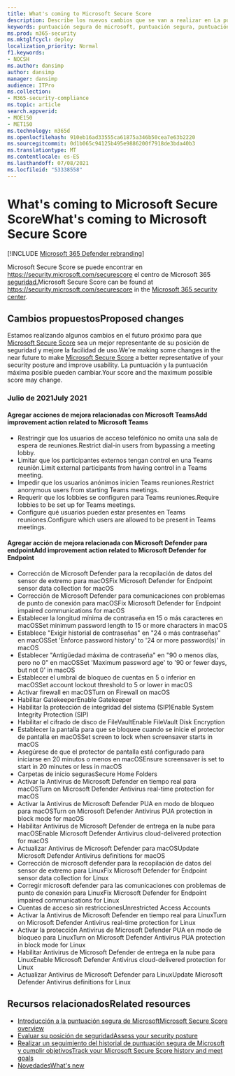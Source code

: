 ```yaml
---
title: What's coming to Microsoft Secure Score
description: Describe los nuevos cambios que se van a realizar en La puntuación segura de Microsoft en el centro Microsoft 365 seguridad.
keywords: puntuación segura de microsoft, puntuación segura, puntuación segura de office 365, puntuación de seguridad de Microsoft, centro de seguridad de Microsoft 365, acciones de mejora
ms.prod: m365-security
ms.mktglfcycl: deploy
localization_priority: Normal
f1.keywords:
- NOCSH
ms.author: dansimp
author: dansimp
manager: dansimp
audience: ITPro
ms.collection:
- M365-security-compliance
ms.topic: article
search.appverid:
- MOE150
- MET150
ms.technology: m365d
ms.openlocfilehash: 910eb16ad33555ca61875a346b50cea7e63b2220
ms.sourcegitcommit: 0d1b065c94125b495e9886200f7918de3bda40b3
ms.translationtype: MT
ms.contentlocale: es-ES
ms.lasthandoff: 07/08/2021
ms.locfileid: "53338558"
---
```

# <a name="whats-coming-to-microsoft-secure-score"></a><span data-ttu-id="b2a7c-104">What's coming to Microsoft Secure Score</span><span class="sxs-lookup"><span data-stu-id="b2a7c-104">What's coming to Microsoft Secure Score</span></span>

[!INCLUDE [Microsoft 365 Defender rebranding](../includes/microsoft-defender.md)]

<span data-ttu-id="b2a7c-105">Microsoft Secure Score se puede encontrar en https://security.microsoft.com/securescore el centro de Microsoft 365 [seguridad.](overview-security-center.md)</span><span class="sxs-lookup"><span data-stu-id="b2a7c-105">Microsoft Secure Score can be found at https://security.microsoft.com/securescore in the [Microsoft 365 security center](overview-security-center.md).</span></span>

## <a name="proposed-changes"></a><span data-ttu-id="b2a7c-106">Cambios propuestos</span><span class="sxs-lookup"><span data-stu-id="b2a7c-106">Proposed changes</span></span>

<span data-ttu-id="b2a7c-107">Estamos realizando algunos cambios en el futuro próximo para que [Microsoft Secure Score](microsoft-secure-score.md) sea un mejor representante de su posición de seguridad y mejore la facilidad de uso.</span><span class="sxs-lookup"><span data-stu-id="b2a7c-107">We're making some changes in the near future to make [Microsoft Secure Score](microsoft-secure-score.md) a better representative of your security posture and improve usability.</span></span> <span data-ttu-id="b2a7c-108">La puntuación y la puntuación máxima posible pueden cambiar.</span><span class="sxs-lookup"><span data-stu-id="b2a7c-108">Your score and the maximum possible score may change.</span></span>

### <a name="july-2021"></a><span data-ttu-id="b2a7c-109">Julio de 2021</span><span class="sxs-lookup"><span data-stu-id="b2a7c-109">July 2021</span></span>

#### <a name="add-improvement-action-related-to-microsoft-teams"></a><span data-ttu-id="b2a7c-110">Agregar acciones de mejora relacionadas con Microsoft Teams</span><span class="sxs-lookup"><span data-stu-id="b2a7c-110">Add improvement action related to Microsoft Teams</span></span>

- <span data-ttu-id="b2a7c-111">Restringir que los usuarios de acceso telefónico no omita una sala de espera de reuniones.</span><span class="sxs-lookup"><span data-stu-id="b2a7c-111">Restrict dial-in users from bypassing a meeting lobby.</span></span>
- <span data-ttu-id="b2a7c-112">Limitar que los participantes externos tengan control en una Teams reunión.</span><span class="sxs-lookup"><span data-stu-id="b2a7c-112">Limit external participants from having control in a Teams meeting.</span></span>
- <span data-ttu-id="b2a7c-113">Impedir que los usuarios anónimos inicien Teams reuniones.</span><span class="sxs-lookup"><span data-stu-id="b2a7c-113">Restrict anonymous users from starting Teams meetings.</span></span>
- <span data-ttu-id="b2a7c-114">Requerir que los lobbies se configuren para Teams reuniones.</span><span class="sxs-lookup"><span data-stu-id="b2a7c-114">Require lobbies to be set up for Teams meetings.</span></span>
- <span data-ttu-id="b2a7c-115">Configure qué usuarios pueden estar presentes en Teams reuniones.</span><span class="sxs-lookup"><span data-stu-id="b2a7c-115">Configure which users are allowed to be present in Teams meetings.</span></span>

#### <a name="add-improvement-action-related-to-microsoft-defender-for-endpoint"></a><span data-ttu-id="b2a7c-116">Agregar acción de mejora relacionada con Microsoft Defender para endpoint</span><span class="sxs-lookup"><span data-stu-id="b2a7c-116">Add improvement action related to Microsoft Defender for Endpoint</span></span>
- <span data-ttu-id="b2a7c-117">Corrección de Microsoft Defender para la recopilación de datos del sensor de extremo para macOS</span><span class="sxs-lookup"><span data-stu-id="b2a7c-117">Fix Microsoft Defender for Endpoint sensor data collection for macOS</span></span>
- <span data-ttu-id="b2a7c-118">Corrección de Microsoft Defender para comunicaciones con problemas de punto de conexión para macOS</span><span class="sxs-lookup"><span data-stu-id="b2a7c-118">Fix Microsoft Defender for Endpoint impaired communications for macOS</span></span>
- <span data-ttu-id="b2a7c-119">Establecer la longitud mínima de contraseña en 15 o más caracteres en macOS</span><span class="sxs-lookup"><span data-stu-id="b2a7c-119">Set minimum password length to 15 or more characters in macOS</span></span>
- <span data-ttu-id="b2a7c-120">Establece "Exigir historial de contraseñas" en "24 o más contraseñas" en macOS</span><span class="sxs-lookup"><span data-stu-id="b2a7c-120">Set 'Enforce password history' to '24 or more password(s)' in macOS</span></span>
- <span data-ttu-id="b2a7c-121">Establecer "Antigüedad máxima de contraseña" en "90 o menos días, pero no 0" en macOS</span><span class="sxs-lookup"><span data-stu-id="b2a7c-121">Set 'Maximum password age' to '90 or fewer days, but not 0' in macOS</span></span>
- <span data-ttu-id="b2a7c-122">Establecer el umbral de bloqueo de cuentas en 5 o inferior en macOS</span><span class="sxs-lookup"><span data-stu-id="b2a7c-122">Set account lockout threshold to 5 or lower in macOS</span></span>
- <span data-ttu-id="b2a7c-123">Activar firewall en macOS</span><span class="sxs-lookup"><span data-stu-id="b2a7c-123">Turn on Firewall on macOS</span></span>
- <span data-ttu-id="b2a7c-124">Habilitar Gatekeeper</span><span class="sxs-lookup"><span data-stu-id="b2a7c-124">Enable Gatekeeper</span></span>
- <span data-ttu-id="b2a7c-125">Habilitar la protección de integridad del sistema (SIP)</span><span class="sxs-lookup"><span data-stu-id="b2a7c-125">Enable System Integrity Protection (SIP)</span></span>
- <span data-ttu-id="b2a7c-126">Habilitar el cifrado de disco de FileVault</span><span class="sxs-lookup"><span data-stu-id="b2a7c-126">Enable FileVault Disk Encryption</span></span>
- <span data-ttu-id="b2a7c-127">Establecer la pantalla para que se bloquee cuando se inicie el protector de pantalla en macOS</span><span class="sxs-lookup"><span data-stu-id="b2a7c-127">Set screen to lock when screensaver starts in macOS</span></span>
- <span data-ttu-id="b2a7c-128">Asegúrese de que el protector de pantalla está configurado para iniciarse en 20 minutos o menos en macOS</span><span class="sxs-lookup"><span data-stu-id="b2a7c-128">Ensure screensaver is set to start in 20 minutes or less in macOS</span></span>
- <span data-ttu-id="b2a7c-129">Carpetas de inicio seguras</span><span class="sxs-lookup"><span data-stu-id="b2a7c-129">Secure Home Folders</span></span>
- <span data-ttu-id="b2a7c-130">Activar la Antivirus de Microsoft Defender en tiempo real para macOS</span><span class="sxs-lookup"><span data-stu-id="b2a7c-130">Turn on Microsoft Defender Antivirus real-time protection for macOS</span></span>
- <span data-ttu-id="b2a7c-131">Activar la Antivirus de Microsoft Defender PUA en modo de bloqueo para macOS</span><span class="sxs-lookup"><span data-stu-id="b2a7c-131">Turn on Microsoft Defender Antivirus PUA protection in block mode for macOS</span></span>
- <span data-ttu-id="b2a7c-132">Habilitar Antivirus de Microsoft Defender de entrega en la nube para macOS</span><span class="sxs-lookup"><span data-stu-id="b2a7c-132">Enable Microsoft Defender Antivirus cloud-delivered protection for macOS</span></span>
- <span data-ttu-id="b2a7c-133">Actualizar Antivirus de Microsoft Defender para macOS</span><span class="sxs-lookup"><span data-stu-id="b2a7c-133">Update Microsoft Defender Antivirus definitions for macOS</span></span>
- <span data-ttu-id="b2a7c-134">Corrección de microsoft defender para la recopilación de datos del sensor de extremo para Linux</span><span class="sxs-lookup"><span data-stu-id="b2a7c-134">Fix Microsoft Defender for Endpoint sensor data collection for Linux</span></span>
- <span data-ttu-id="b2a7c-135">Corregir microsoft defender para las comunicaciones con problemas de punto de conexión para Linux</span><span class="sxs-lookup"><span data-stu-id="b2a7c-135">Fix Microsoft Defender for Endpoint impaired communications for Linux</span></span>
- <span data-ttu-id="b2a7c-136">Cuentas de acceso sin restricciones</span><span class="sxs-lookup"><span data-stu-id="b2a7c-136">Unrestricted Access Accounts</span></span>
- <span data-ttu-id="b2a7c-137">Activar la Antivirus de Microsoft Defender en tiempo real para Linux</span><span class="sxs-lookup"><span data-stu-id="b2a7c-137">Turn on Microsoft Defender Antivirus real-time protection for Linux</span></span>
- <span data-ttu-id="b2a7c-138">Activar la protección Antivirus de Microsoft Defender PUA en modo de bloqueo para Linux</span><span class="sxs-lookup"><span data-stu-id="b2a7c-138">Turn on Microsoft Defender Antivirus PUA protection in block mode for Linux</span></span>
- <span data-ttu-id="b2a7c-139">Habilitar Antivirus de Microsoft Defender de entrega en la nube para Linux</span><span class="sxs-lookup"><span data-stu-id="b2a7c-139">Enable Microsoft Defender Antivirus cloud-delivered protection for Linux</span></span>
- <span data-ttu-id="b2a7c-140">Actualizar Antivirus de Microsoft Defender para Linux</span><span class="sxs-lookup"><span data-stu-id="b2a7c-140">Update Microsoft Defender Antivirus definitions for Linux</span></span>



## <a name="related-resources"></a><span data-ttu-id="b2a7c-141">Recursos relacionados</span><span class="sxs-lookup"><span data-stu-id="b2a7c-141">Related resources</span></span>

- [<span data-ttu-id="b2a7c-142">Introducción a la puntuación segura de Microsoft</span><span class="sxs-lookup"><span data-stu-id="b2a7c-142">Microsoft Secure Score overview</span></span>](microsoft-secure-score.md)
- [<span data-ttu-id="b2a7c-143">Evaluar su posición de seguridad</span><span class="sxs-lookup"><span data-stu-id="b2a7c-143">Assess your security posture</span></span>](microsoft-secure-score-improvement-actions.md)
- [<span data-ttu-id="b2a7c-144">Realizar un seguimiento del historial de puntuación segura de Microsoft y cumplir objetivos</span><span class="sxs-lookup"><span data-stu-id="b2a7c-144">Track your Microsoft Secure Score history and meet goals</span></span>](microsoft-secure-score-history-metrics-trends.md)
- [<span data-ttu-id="b2a7c-145">Novedades</span><span class="sxs-lookup"><span data-stu-id="b2a7c-145">What's new</span></span>](microsoft-secure-score-whats-new.md)
